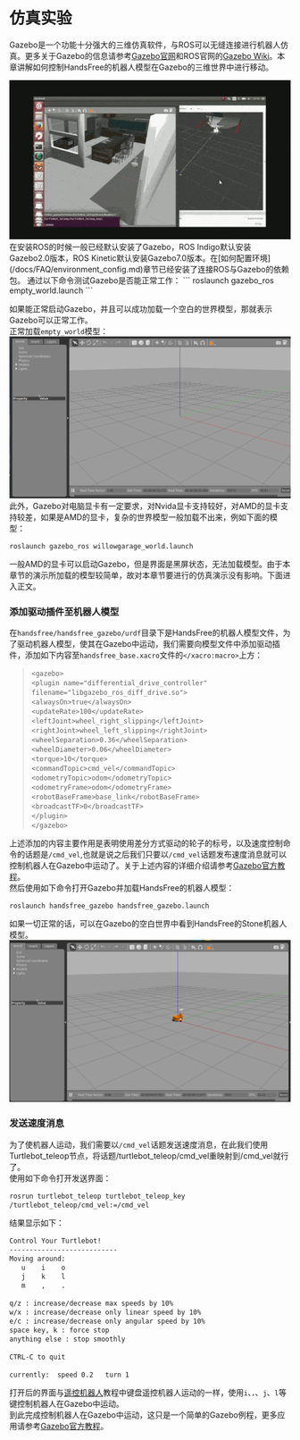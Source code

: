 # 仿真实验
Gazebo是一个功能十分强大的三维仿真软件，与ROS可以无缝连接进行机器人仿真。更多关于Gazebo的信息请参考[Gazebo官网](http://www.gazebosim.org/)和ROS官网的[Gazebo Wiki](http://wiki.ros.org/gazebo)。本章讲解如何控制HandsFree的机器人模型在Gazebo的三维世界中进行移动。  
<div align=center><img src="/images/Experiment/jilong/jilong_gazebo_medium.gif"/></div>  
在安装ROS的时候一般已经默认安装了Gazebo，ROS Indigo默认安装Gazebo2.0版本，ROS Kinetic默认安装Gazebo7.0版本。在[如何配置环境](/docs/FAQ/environment_config.md)章节已经安装了连接ROS与Gazebo的依赖包。  
通过以下命令测试Gazebo是否能正常工作：  
```
roslaunch gazebo_ros empty_world.launch  
```

如果能正常启动Gazebo，并且可以成功加载一个空白的世界模型，那就表示Gazebo可以正常工作。  
正常加载`empty_world`模型：  
![picture](/images/Tutorial/Gazebo/5_empty_wolrd.png)  
此外，Gazebo对电脑显卡有一定要求，对Nvida显卡支持较好，对AMD的显卡支持较差，如果是AMD的显卡，复杂的世界模型一般加载不出来，例如下面的模型：  
```
roslaunch gazebo_ros willowgarage_world.launch  
```

一般AMD的显卡可以启动Gazebo，但是界面是黑屏状态，无法加载模型。由于本章节的演示所加载的模型较简单，故对本章节要进行的仿真演示没有影响。下面进入正文。  

### 添加驱动插件至机器人模型 ###  
在`handsfree/handsfree_gazebo/urdf`目录下是HandsFree的机器人模型文件，为了驱动机器人模型，使其在Gazebo中运动，我们需要向模型文件中添加驱动插件，添加如下内容至`handsfree_base.xacro`文件的`</xacro:macro>`上方：  
>`<gazebo>`   
  `<plugin name="differential_drive_controller"`      `filename="libgazebo_ros_diff_drive.so">`       
    `<alwaysOn>true</alwaysOn>`    
    `<updateRate>100</updateRate>`   
    `<leftJoint>wheel_right_slipping</leftJoint>`    
    `<rightJoint>wheel_left_slipping</rightJoint>`    
    `<wheelSeparation>0.36</wheelSeparation>`  
    `<wheelDiameter>0.06</wheelDiameter>`  
    `<torque>10</torque>`  
    `<commandTopic>cmd_vel</commandTopic>`  
    `<odometryTopic>odom</odometryTopic>`  
    `<odometryFrame>odom</odometryFrame>`  
    `<robotBaseFrame>base_link</robotBaseFrame>`  
    `<broadcastTF>0</broadcastTF>`  
  `</plugin>`  
`</gazebo>`  

上述添加的内容主要作用是表明使用差分方式驱动的轮子的标号，以及速度控制命令的话题是`/cmd_vel`,也就是说之后我们只要以`/cmd_vel`话题发布速度消息就可以控制机器人在Gazebo中运动了。关于上述内容的详细介绍请参考[Gazebo官方教程](http://gazebosim.org/tutorials?tut=ros_gzplugins)。   
然后使用如下命令打开Gazebo并加载HandsFree的机器人模型：  
```
roslaunch handsfree_gazebo handsfree_gazebo.launch  
```

如果一切正常的话，可以在Gazebo的空白世界中看到HandsFree的Stone机器人模型。  
![picture](/images/Tutorial/Gazebo/5_hf_gazebo.png?raw=true)  

### 发送速度消息 ###  
为了使机器人运动，我们需要以`/cmd_vel`话题发送速度消息，在此我们使用Turtlebot_teleop节点，将话题/turtlebot_teleop/cmd_vel重映射到/cmd_vel就行了。  
使用如下命令打开发送界面：  
```
rosrun turtlebot_teleop turtlebot_teleop_key /turtlebot_teleop/cmd_vel:=/cmd_vel
```

结果显示如下：
```
Control Your Turtlebot!
---------------------------
Moving around:
   u    i    o
   j    k    l
   m    ,    .

q/z : increase/decrease max speeds by 10%
w/x : increase/decrease only linear speed by 10%
e/c : increase/decrease only angular speed by 10%
space key, k : force stop
anything else : stop smoothly

CTRL-C to quit

currently:	speed 0.2	turn 1 
```

打开后的界面与[遥控机器人](/docs/Tutorial/1.2-First-Experiment.md)教程中键盘遥控机器人运动的一样，使用`i`、`，`、`j`、`l`等键控制机器人在Gazebo中运动。  
到此完成控制机器人在Gazebo中运动，这只是一个简单的Gazebo例程，更多应用请参考[Gazebo官方教程](http://gazebosim.org/tutorials)。
